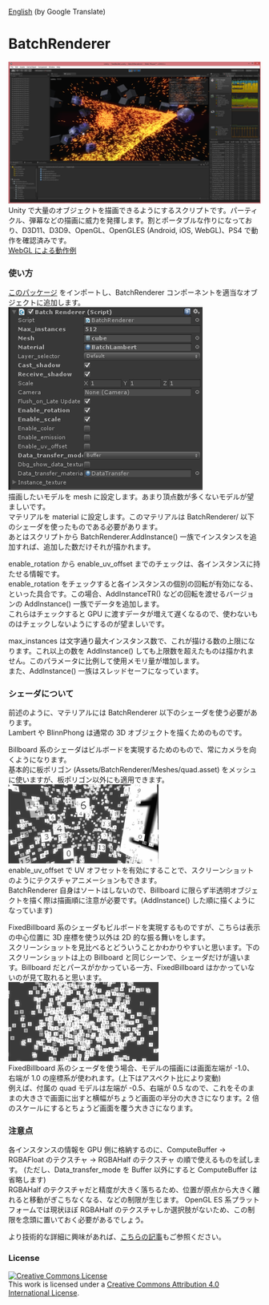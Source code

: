 [English](https://translate.google.com/translate?sl=ja&tl=en&u=https://github.com/i-saint/BatchRenderer) (by Google Translate)

# BatchRenderer
![alt text](Screenshots/sc2.png )  
Unity で大量のオブジェクトを描画できるようにするスクリプトです。パーティクル、弾幕などの描画に威力を発揮します。割とポータブルな作りになっており、D3D11、D3D9、OpenGL、OpenGLES (Android, iOS, WebGL)、PS4 で動作を確認済みです。  
[WebGL による動作例](http://primitive-games.jp/Unity/CSharpBulletWebGL/)


### 使い方
[このパッケージ](https://github.com/i-saint/BatchRenderer/raw/master/Package/BatchRenderer.unitypackage) をインポートし、BatchRenderer コンポーネントを適当なオブジェクトに追加します。  
![alt text](Screenshots/sc3.png)  
描画したいモデルを mesh に設定します。あまり頂点数が多くないモデルが望ましいです。  
マテリアルを material に設定します。このマテリアルは BatchRenderer/ 以下のシェーダを使ったものである必要があります。  
あとはスクリプトから BatchRenderer.AddInstance() 一族でインスタンスを追加すれば、追加した数だけそれが描かれます。  

enable_rotation から enable_uv_offset までのチェックは、各インスタンスに持たせる情報です。  
enable_rotation をチェックすると各インスタンスの個別の回転が有効になる、といった具合です。この場合、AddInstanceTR() などの回転を渡せるバージョンの AddInstance() 一族でデータを追加します。  
これらはチェックすると GPU に渡すデータが増えて遅くなるので、使わないものはチェックしないようにするのが望ましいです。  

max_instances は文字通り最大インスタンス数で、これが描ける数の上限になります。これ以上の数を AddInstance() しても上限数を超えたものは描かれません。このパラメータに比例して使用メモリ量が増加します。  
また、AddInstance() 一族はスレッドセーフになっています。


### シェーダについて
前述のように、マテリアルには BatchRenderer 以下のシェーダを使う必要があります。  
Lambert や BlinnPhong は通常の 3D オブジェクトを描くためのものです。  

Billboard 系のシェーダはビルボードを実現するためのもので、常にカメラを向くようになります。  
基本的に板ポリゴン (Assets/BatchRenderer/Meshes/quad.asset) をメッシュに使いますが、板ポリゴン以外にも適用できます。   
![alt text](Screenshots/billboard.gif)  
enable_uv_offset で UV オフセットを有効にすることで、スクリーンショットのようにテクスチャアニメーションもできます。  
BatchRenderer 自身はソートはしないので、Billboard に限らず半透明オブジェクトを描く際は描画順に注意が必要です。(AddInstance() した順に描くようになっています)

FixedBillboard 系のシェーダもビルボードを実現するものですが、こちらは表示の中心位置に 3D 座標を使う以外は 2D 的な振る舞いをします。  
スクリーンショットを見比べるとどういうことかわかりやすいと思います。下のスクリーンショットは上の Billboard と同じシーンで、シェーダだけが違います。Billboard だとパースがかかっている一方、FixedBillboard はかかっていないのが見て取れると思います。  
![alt text](Screenshots/fixedbillboard.gif)  
FixedBillboard 系のシェーダを使う場合、モデルの描画には画面左端が -1.0、右端が 1.0 の座標系が使われます。(上下はアスペクト比により変動)  
例えば、付属の quad モデルは左端が -0.5、右端が 0.5 なので、これをそのままの大きさで画面に出すと横幅がちょうど画面の半分の大きさになります。2 倍のスケールにするとちょうど画面を覆う大きさになります。  


### 注意点
各インスタンスの情報を GPU 側に格納するのに、ComputeBuffer -> RGBAFloat のテクスチャ -> RGBAHalf のテクスチャ の順で使えるものを試します。
(ただし、Data_transfer_mode を Buffer 以外にすると ComputeBuffer は省略します)  
RGBAHalf のテクスチャだと精度が大きく落ちるため、位置が原点から大きく離れると移動がぎこちなくなる、などの制限が生じます。
OpenGL ES 系プラットフォームでは現状ほぼ RGBAHalf のテクスチャしか選択肢がないため、この制限を念頭に置いておく必要があるでしょう。

より技術的な詳細に興味があれば、[こちらの記事](http://i-saint.hatenablog.com/entry/2015/02/08/225227)もご参照ください。

### License
<a rel="license" href="http://creativecommons.org/licenses/by/4.0/"><img alt="Creative Commons License" style="border-width:0" src="https://i.creativecommons.org/l/by/4.0/88x31.png" /></a><br />This work is licensed under a <a rel="license" href="http://creativecommons.org/licenses/by/4.0/">Creative Commons Attribution 4.0 International License</a>.
